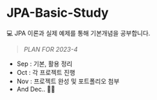 # JPA-Basic-Study
💻 JPA 이론과 실제 예제를 통해 기본개념을 공부합니다. 


> _PLAN FOR 2023-4_
- Sep : 기본, 활용 정리
- Oct : 각 프로젝트 진행
- Nov : 프로젝트 완성 및 포트폴리오 첨부
- And Dec.. 🤫🔥
